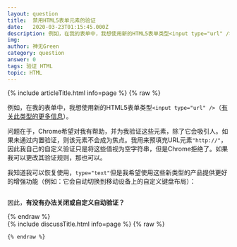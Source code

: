 ```yaml
---
layout: question
title:  禁用HTML5表单元素的验证
date:   2020-03-23T01:15:45.000Z
description: 例如，在我的表单中，我想使用新的HTML5表单类型<input type="url" />（有关此类型的更多信息）。问题在于，Chrome希望对我有帮...
img: 
author: 神无Green
category: question
answer: 0
tags: 验证 HTML
topic: HTML
---
```

<div class="article-root">
  <div class="article">
    {% include articleTitle.html info=page %}
    {% raw %}
    <div class="article-content"><p><font style="vertical-align: inherit;"><font style="vertical-align: inherit;">例如，在我的表单中，我想使用新的HTML5表单类型</font></font><code>&lt;input type="url" /&gt;</code><font style="vertical-align: inherit;"><font style="vertical-align: inherit;">（</font></font><a href="http://diveintohtml5.info/forms.html#type-url" rel="noreferrer"><font style="vertical-align: inherit;"><font style="vertical-align: inherit;">有关此类型的更多信息</font></font></a><font style="vertical-align: inherit;"><font style="vertical-align: inherit;">）。</font></font></p>

<p><font style="vertical-align: inherit;"><font style="vertical-align: inherit;">问题在于，Chrome希望对我有帮助，并为我验证这些元素，除了它会吸引人。</font><font style="vertical-align: inherit;">如果未通过内置验证，则该元素不会成为焦点。</font><font style="vertical-align: inherit;">我用来预填充URL元素</font></font><code>"http://"</code><font style="vertical-align: inherit;"><font style="vertical-align: inherit;">，因此我自己的自定义验证只是将这些值视为空字符串，但是Chrome拒绝了。</font><font style="vertical-align: inherit;">如果我可以更改其验证规则，那也可以。</font></font></p>

<p><font style="vertical-align: inherit;"><font style="vertical-align: inherit;">我知道我可以恢复使用，</font></font><code>type="text"</code><font style="vertical-align: inherit;"><font style="vertical-align: inherit;">但是我希望使用这些新类型的产品提供更好的增强功能（例如：它会自动切换到移动设备上的自定义键盘布局）：</font></font></p>

<p><img src="https://www.samyoc.com//uploads/users/24312/images/thumbnails/1584926017742.png" data-src="https://www.samyoc.com//uploads/users/24312/images/1584926017742.png" alt=""></p>

<p><font style="vertical-align: inherit;"><font style="vertical-align: inherit;">因此，</font></font><strong><font style="vertical-align: inherit;"><font style="vertical-align: inherit;">有没有办法关闭或自定义自动验证？</font></font></strong></p></div>
    {% endraw %}
  </div>

  <div class="discuss-wrapper">
    {% include discussTitle.html info=page %}
    {% raw %}
    
    {% endraw %}
  </div>
<div>
